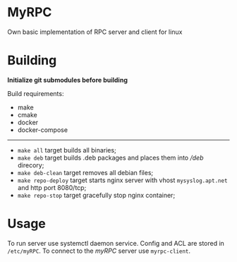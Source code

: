# MyRPC

Own basic implementation of RPC server and client for linux

# Building

**Initialize git submodules before building**

Build requirements:
 - make
 - cmake
 - docker
 - docker-compose

---

 - `make all` target builds all binaries;
 - `make deb` target builds .deb packages and places them into _/deb_ direcory;
 - `make deb-clean` target removes all debian files;
 - `make repo-deploy` target starts nginx server with vhost `mysyslog.apt.net` and http port 8080/tcp;
 - `make repo-stop` target gracefully stop nginx container;

# Usage

To run server use systemctl daemon service. Config and ACL are stored in `/etc/myRPC`. To connect to the _myRPC_ server use `myrpc-client`.

